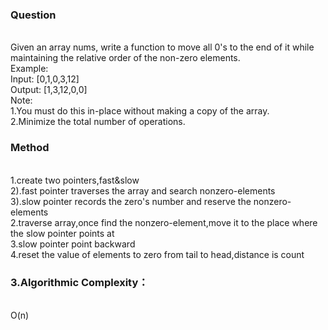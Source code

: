<h3>Question</h3><br>
Given an array nums, write a function to move all 0's to the end of it while maintaining the relative order of the non-zero elements.<br>
Example:<br>
Input: [0,1,0,3,12]<br>
Output: [1,3,12,0,0]<br>
Note:<br>
1.You must do this in-place without making a copy of the array.<br>
2.Minimize the total number of operations.<br>
<h3>Method</h3><br>
1.create two pointers,fast&slow<br>
2).fast pointer traverses the array and search nonzero-elements<br>
3).slow pointer records the zero's number and reserve the nonzero-elements<br>
2.traverse array,once find the nonzero-element,move it to the place where the slow pointer points at<br>
3.slow pointer point backward<br>
4.reset the value of elements to zero from tail to head,distance is count<br>
<h3>3.Algorithmic Complexity：</h3><br>
O(n)
